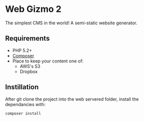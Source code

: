 # Web Gizmo 2

The simplest CMS in the world! A semi-static website generator.

## Requirements

- PHP 5.2+
- [Composer](https://getcomposer.org/)
- Place to keep your content one of:
    - AWS's S3
    - Dropbox

## Instillation

After git clone the project into the web servered folder, install the dependancies with:

    composer install

